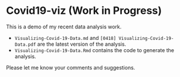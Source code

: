 # Covid19-viz (Work in Progress)

This is a demo of my recent data analysis work.
  
* `Visualizing-Covid-19-Data.md` and `[0418] Visualizing-Covid-19-Data.pdf` are the latest version of the analysis.
* `Visualizing-Covid-19-Data.Rmd` contains the code to generate the analysis.

Please let me know your comments and suggestions.

